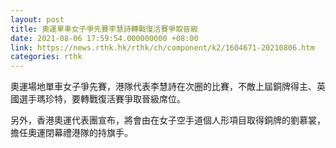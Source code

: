 ```yaml
---
layout: post
title: 奧運單車女子爭先賽李慧詩轉戰復活賽爭取晉級
date: 2021-08-06 17:59:54.000000000 +08:00
link: https://news.rthk.hk/rthk/ch/component/k2/1604671-20210806.htm
categories: rthk
---
```


奧運場地單車女子爭先賽，港隊代表李慧詩在次圈的比賽，不敵上屆銅牌得主、英國選手瑪珍特，要轉戰復活賽爭取晉級席位。

另外，香港奧運代表團宣布，將會由在女子空手道個人形項目取得銅牌的劉慕裳，擔任奧運閉幕禮港隊的持旗手。
